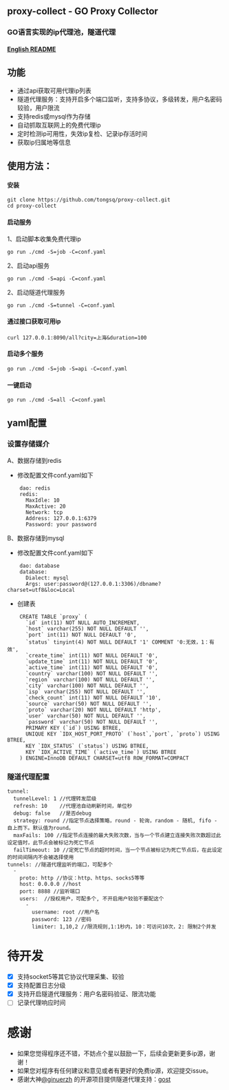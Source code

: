 proxy-collect - GO Proxy Collector
------
### GO语言实现的ip代理池，隧道代理

#### [English README](README.en.md)

功能
------

* 通过api获取可用代理ip列表
* 隧道代理服务：支持开启多个端口监听，支持多协议，多级转发，用户名密码较验，用户限流
* 支持redis或mysql作为存储
* 自动抓取互联网上的免费代理ip
* 定时检测ip可用性，失效ip复检、记录ip存活时间
* 获取ip归属地等信息

## 使用方法：

#### 安装

    git clone https://github.com/tongsq/proxy-collect.git
    cd proxy-collect

#### 启动服务
1、启动脚本收集免费代理ip

    go run ./cmd -S=job -C=conf.yaml
2、启动api服务

    go run ./cmd -S=api -C=conf.yaml
2、启动隧道代理服务

    go run ./cmd -S=tunnel -C=conf.yaml
#### 通过接口获取可用ip

    curl 127.0.0.1:8090/all?city=上海&duration=100

#### 启动多个服务

    go run ./cmd -S=job -S=api -C=conf.yaml
#### 一键启动

    go run ./cmd -S=all -C=conf.yaml

## yaml配置
### 设置存储媒介
A、数据存储到redis

* 修改配置文件conf.yaml如下
```
    dao: redis
    redis:
      MaxIdle: 10
      MaxActive: 20
      Network: tcp
      Address: 127.0.0.1:6379
      Password: your password
``` 
B、数据存储到mysql

* 修改配置文件conf.yaml如下
```
    dao: database
    database:
      Dialect: mysql
      Args: user:password@(127.0.0.1:3306)/dbname?charset=utf8&loc=Local
```
* 创建表
```
    CREATE TABLE `proxy` (
      `id` int(11) NOT NULL AUTO_INCREMENT,
      `host` varchar(255) NOT NULL DEFAULT '',
      `port` int(11) NOT NULL DEFAULT '0',
      `status` tinyint(4) NOT NULL DEFAULT '1' COMMENT '0:无效，1：有效',
      `create_time` int(11) NOT NULL DEFAULT '0',
      `update_time` int(11) NOT NULL DEFAULT '0',
      `active_time` int(11) NOT NULL DEFAULT '0',
      `country` varchar(100) NOT NULL DEFAULT '',
      `region` varchar(100) NOT NULL DEFAULT '',
      `city` varchar(100) NOT NULL DEFAULT '',
      `isp` varchar(255) NOT NULL DEFAULT '',
      `check_count` int(11) NOT NULL DEFAULT '10',
      `source` varchar(50) NOT NULL DEFAULT '',
      `proto` varchar(20) NOT NULL DEFAULT 'http',
      `user` varchar(50) NOT NULL DEFAULT '',
      `password` varchar(50) NOT NULL DEFAULT '',
      PRIMARY KEY (`id`) USING BTREE,
      UNIQUE KEY `IDX_HOST_PORT_PROTO` (`host`,`port`, `proto`) USING BTREE,
      KEY `IDX_STATUS` (`status`) USING BTREE,
      KEY `IDX_ACTIVE_TIME` (`active_time`) USING BTREE
    ) ENGINE=InnoDB DEFAULT CHARSET=utf8 ROW_FORMAT=COMPACT
```
### 隧道代理配置
```
tunnel: 
  tunnelLevel: 1 //代理转发层级
  refresh: 10    //代理池自动刷新时间，单位秒
  debug: false   //是否debug
  strategy: round //指定节点选择策略，round - 轮询，random - 随机, fifo - 自上而下。默认值为round。
  maxFails: 100 //指定节点连接的最大失败次数，当与一个节点建立连接失败次数超过此设定值时，此节点会被标记为死亡节点
  failTimeout: 10 //定死亡节点的超时时间，当一个节点被标记为死亡节点后，在此设定的时间间隔内不会被选择使用
tunnels: //隧道代理监听的端口，可配多个
  -
    proto: http //协议：http、https、socks5等等
    host: 0.0.0.0 //host
    port: 8888 //监听端口
    users:  //授权用户，可配多个, 不开启用户较验不要配这个
      -
        username: root //用户名
        password: 123 //密码
        limiter: 1,10,2 //限流规则,1:1秒内，10：可访问10次，2: 限制2个并发
```
# 待开发
- [X] 支持socket5等其它协议代理采集、较验
- [X] 支持配置日志分级
- [X] 支持开启隧道代理服务：用户名密码验证、限流功能
- [ ] 记录代理响应时间

# 感谢
* 如果您觉得程序还不错，不妨点个星以鼓励一下，后续会更新更多ip源，谢谢！
* 如果您对程序有任何建议和意见或者有更好的免费ip源，欢迎提交issue。
* 感谢大神[@ginuerzh](https://github.com/ginuerzh) 的开源项目提供隧道代理支持：[gost](https://github.com/ginuerzh/gost)
